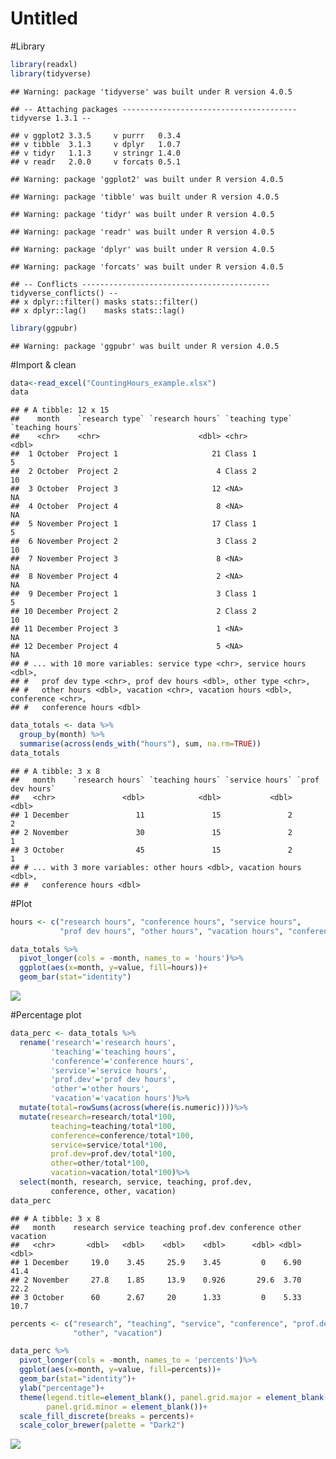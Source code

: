 Untitled
================

\#Library

``` r
library(readxl)
library(tidyverse)
```

    ## Warning: package 'tidyverse' was built under R version 4.0.5

    ## -- Attaching packages --------------------------------------- tidyverse 1.3.1 --

    ## v ggplot2 3.3.5     v purrr   0.3.4
    ## v tibble  3.1.3     v dplyr   1.0.7
    ## v tidyr   1.1.3     v stringr 1.4.0
    ## v readr   2.0.0     v forcats 0.5.1

    ## Warning: package 'ggplot2' was built under R version 4.0.5

    ## Warning: package 'tibble' was built under R version 4.0.5

    ## Warning: package 'tidyr' was built under R version 4.0.5

    ## Warning: package 'readr' was built under R version 4.0.5

    ## Warning: package 'dplyr' was built under R version 4.0.5

    ## Warning: package 'forcats' was built under R version 4.0.5

    ## -- Conflicts ------------------------------------------ tidyverse_conflicts() --
    ## x dplyr::filter() masks stats::filter()
    ## x dplyr::lag()    masks stats::lag()

``` r
library(ggpubr)
```

    ## Warning: package 'ggpubr' was built under R version 4.0.5

\#Import & clean

``` r
data<-read_excel("CountingHours_example.xlsx")
data
```

    ## # A tibble: 12 x 15
    ##    month    `research type` `research hours` `teaching type` `teaching hours`
    ##    <chr>    <chr>                      <dbl> <chr>                      <dbl>
    ##  1 October  Project 1                     21 Class 1                        5
    ##  2 October  Project 2                      4 Class 2                       10
    ##  3 October  Project 3                     12 <NA>                          NA
    ##  4 October  Project 4                      8 <NA>                          NA
    ##  5 November Project 1                     17 Class 1                        5
    ##  6 November Project 2                      3 Class 2                       10
    ##  7 November Project 3                      8 <NA>                          NA
    ##  8 November Project 4                      2 <NA>                          NA
    ##  9 December Project 1                      3 Class 1                        5
    ## 10 December Project 2                      2 Class 2                       10
    ## 11 December Project 3                      1 <NA>                          NA
    ## 12 December Project 4                      5 <NA>                          NA
    ## # ... with 10 more variables: service type <chr>, service hours <dbl>,
    ## #   prof dev type <chr>, prof dev hours <dbl>, other type <chr>,
    ## #   other hours <dbl>, vacation <chr>, vacation hours <dbl>, conference <chr>,
    ## #   conference hours <dbl>

``` r
data_totals <- data %>%
  group_by(month) %>%
  summarise(across(ends_with("hours"), sum, na.rm=TRUE))
data_totals
```

    ## # A tibble: 3 x 8
    ##   month    `research hours` `teaching hours` `service hours` `prof dev hours`
    ##   <chr>               <dbl>            <dbl>           <dbl>            <dbl>
    ## 1 December               11               15               2                2
    ## 2 November               30               15               2                1
    ## 3 October                45               15               2                1
    ## # ... with 3 more variables: other hours <dbl>, vacation hours <dbl>,
    ## #   conference hours <dbl>

\#Plot

``` r
hours <- c("research hours", "conference hours", "service hours", 
           "prof dev hours", "other hours", "vacation hours", "conference hours")

data_totals %>%
  pivot_longer(cols = -month, names_to = 'hours')%>%
  ggplot(aes(x=month, y=value, fill=hours))+
  geom_bar(stat="identity")
```

![](Title_files/figure-gfm/unnamed-chunk-3-1.png)<!-- -->

\#Percentage plot

``` r
data_perc <- data_totals %>%
  rename('research'='research hours', 
         'teaching'='teaching hours',
         'conference'='conference hours', 
         'service'='service hours',
         'prof.dev'='prof dev hours',
         'other'='other hours',
         'vacation'='vacation hours')%>%
  mutate(total=rowSums(across(where(is.numeric))))%>%
  mutate(research=research/total*100,
         teaching=teaching/total*100,
         conference=conference/total*100,
         service=service/total*100,
         prof.dev=prof.dev/total*100,
         other=other/total*100,
         vacation=vacation/total*100)%>%
  select(month, research, service, teaching, prof.dev, 
         conference, other, vacation)
data_perc
```

    ## # A tibble: 3 x 8
    ##   month    research service teaching prof.dev conference other vacation
    ##   <chr>       <dbl>   <dbl>    <dbl>    <dbl>      <dbl> <dbl>    <dbl>
    ## 1 December     19.0    3.45     25.9    3.45         0    6.90     41.4
    ## 2 November     27.8    1.85     13.9    0.926       29.6  3.70     22.2
    ## 3 October      60      2.67     20      1.33         0    5.33     10.7

``` r
percents <- c("research", "teaching", "service", "conference", "prof.dev", 
              "other", "vacation")

data_perc %>%
  pivot_longer(cols = -month, names_to = 'percents')%>%
  ggplot(aes(x=month, y=value, fill=percents))+
  geom_bar(stat="identity")+
  ylab("percentage")+
  theme(legend.title=element_blank(), panel.grid.major = element_blank(), 
        panel.grid.minor = element_blank())+
  scale_fill_discrete(breaks = percents)+
  scale_color_brewer(palette = "Dark2")
```

![](Title_files/figure-gfm/unnamed-chunk-4-1.png)<!-- -->
